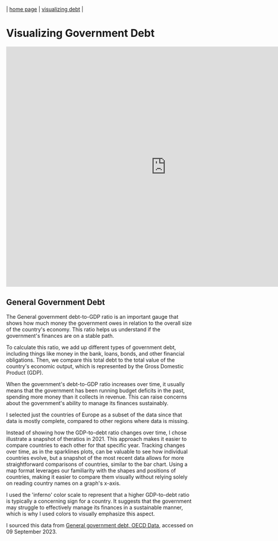 | [home page](https://bfriedel.github.io/portfolio/) | [visualizing debt](https://bfriedel.github.io/portfolio/visualizing-government-debt) | 

# Visualizing Government Debt 

<iframe src="https://data.oecd.org/chart/7baH" width="860" height="645" style="border: 0" mozallowfullscreen="true" webkitallowfullscreen="true" allowfullscreen="true"><a href="https://data.oecd.org/chart/7baH" target="_blank">OECD Chart: General government debt, Total, % of GDP, Annual, 2021</a></iframe>

## General Government Debt
<div class="flourish-embed flourish-chart" data-src="visualisation/14981807"><script src="https://public.flourish.studio/resources/embed.js"></script></div>

The General government debt-to-GDP ratio is an important gauge that shows how much money the government owes in relation to the overall size of the country's economy. This ratio helps us understand if the government's finances are on a stable path.

To calculate this ratio, we add up different types of government debt, including things like money in the bank, loans, bonds, and other financial obligations. Then, we compare this total debt to the total value of the country's economic output, which is represented by the Gross Domestic Product (GDP).

When the government's debt-to-GDP ratio increases over time, it usually means that the government has been running budget deficits in the past, spending more money than it collects in revenue. This can raise concerns about the government's ability to manage its finances sustainably.

<div class="flourish-embed flourish-map" data-src="visualisation/14982214"><script src="https://public.flourish.studio/resources/embed.js"></script></div>

I selected just the countries of Europe as a subset of the data since that data is mostly complete, compared to other regions where data is missing. 

Instead of showing how the GDP-to-debt ratio changes over time, I chose illustrate a snapshot of theratios in 2021. This approach makes it easier to compare countries to each other for that specific year. Tracking changes over time, as in the sparklines plots, can be valuable to see how individual countries evolve, but a snapshot of the most recent data allows for more straightforward comparisons of countries, similar to the bar chart. Using a map format leverages our familiarity with the shapes and positions of countries, making it easier to compare them visually without relying solely on reading country names on a graph's x-axis.

I used the 'inferno' color scale to represent that a higher GDP-to-debt ratio is typically a concerning sign for a country. It suggests that the government may struggle to effectively manage its finances in a sustainable manner, which is why I used colors to visually emphasize this aspect.

I sourced this data from [General government debt, OECD Data](https://data.oecd.org/gga/general-government-debt.htm), accessed on 09 September 2023. 
